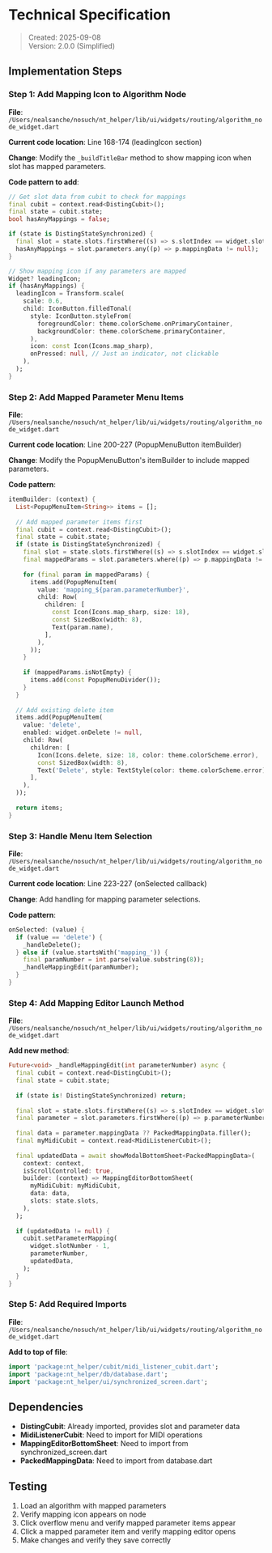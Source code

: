 # Technical Specification

> Created: 2025-09-08  
> Version: 2.0.0 (Simplified)

## Implementation Steps

### Step 1: Add Mapping Icon to Algorithm Node

**File**: `/Users/nealsanche/nosuch/nt_helper/lib/ui/widgets/routing/algorithm_node_widget.dart`

**Current code location**: Line 168-174 (leadingIcon section)

**Change**: Modify the `_buildTitleBar` method to show mapping icon when slot has mapped parameters.

**Code pattern to add**:
```dart
// Get slot data from cubit to check for mappings
final cubit = context.read<DistingCubit>();
final state = cubit.state;
bool hasAnyMappings = false;

if (state is DistingStateSynchronized) {
  final slot = state.slots.firstWhere((s) => s.slotIndex == widget.slotNumber - 1);
  hasAnyMappings = slot.parameters.any((p) => p.mappingData != null);
}

// Show mapping icon if any parameters are mapped
Widget? leadingIcon;
if (hasAnyMappings) {
  leadingIcon = Transform.scale(
    scale: 0.6,
    child: IconButton.filledTonal(
      style: IconButton.styleFrom(
        foregroundColor: theme.colorScheme.onPrimaryContainer,
        backgroundColor: theme.colorScheme.primaryContainer,
      ),
      icon: const Icon(Icons.map_sharp),
      onPressed: null, // Just an indicator, not clickable
    ),
  );
}
```

### Step 2: Add Mapped Parameter Menu Items

**File**: `/Users/nealsanche/nosuch/nt_helper/lib/ui/widgets/routing/algorithm_node_widget.dart`

**Current code location**: Line 200-227 (PopupMenuButton itemBuilder)

**Change**: Modify the PopupMenuButton's itemBuilder to include mapped parameters.

**Code pattern**:
```dart
itemBuilder: (context) {
  List<PopupMenuItem<String>> items = [];
  
  // Add mapped parameter items first
  final cubit = context.read<DistingCubit>();
  final state = cubit.state;
  if (state is DistingStateSynchronized) {
    final slot = state.slots.firstWhere((s) => s.slotIndex == widget.slotNumber - 1);
    final mappedParams = slot.parameters.where((p) => p.mappingData != null).toList();
    
    for (final param in mappedParams) {
      items.add(PopupMenuItem(
        value: 'mapping_${param.parameterNumber}',
        child: Row(
          children: [
            const Icon(Icons.map_sharp, size: 18),
            const SizedBox(width: 8),
            Text(param.name),
          ],
        ),
      ));
    }
    
    if (mappedParams.isNotEmpty) {
      items.add(const PopupMenuDivider());
    }
  }
  
  // Add existing delete item
  items.add(PopupMenuItem(
    value: 'delete',
    enabled: widget.onDelete != null,
    child: Row(
      children: [
        Icon(Icons.delete, size: 18, color: theme.colorScheme.error),
        const SizedBox(width: 8),
        Text('Delete', style: TextStyle(color: theme.colorScheme.error)),
      ],
    ),
  ));
  
  return items;
}
```

### Step 3: Handle Menu Item Selection

**File**: `/Users/nealsanche/nosuch/nt_helper/lib/ui/widgets/routing/algorithm_node_widget.dart`

**Current code location**: Line 223-227 (onSelected callback)

**Change**: Add handling for mapping parameter selections.

**Code pattern**:
```dart
onSelected: (value) {
  if (value == 'delete') {
    _handleDelete();
  } else if (value.startsWith('mapping_')) {
    final paramNumber = int.parse(value.substring(8));
    _handleMappingEdit(paramNumber);
  }
}
```

### Step 4: Add Mapping Editor Launch Method

**File**: `/Users/nealsanche/nosuch/nt_helper/lib/ui/widgets/routing/algorithm_node_widget.dart`

**Add new method**:
```dart
Future<void> _handleMappingEdit(int parameterNumber) async {
  final cubit = context.read<DistingCubit>();
  final state = cubit.state;
  
  if (state is! DistingStateSynchronized) return;
  
  final slot = state.slots.firstWhere((s) => s.slotIndex == widget.slotNumber - 1);
  final parameter = slot.parameters.firstWhere((p) => p.parameterNumber == parameterNumber);
  
  final data = parameter.mappingData ?? PackedMappingData.filler();
  final myMidiCubit = context.read<MidiListenerCubit>();
  
  final updatedData = await showModalBottomSheet<PackedMappingData>(
    context: context,
    isScrollControlled: true,
    builder: (context) => MappingEditorBottomSheet(
      myMidiCubit: myMidiCubit,
      data: data,
      slots: state.slots,
    ),
  );
  
  if (updatedData != null) {
    cubit.setParameterMapping(
      widget.slotNumber - 1,
      parameterNumber,
      updatedData,
    );
  }
}
```

### Step 5: Add Required Imports

**File**: `/Users/nealsanche/nosuch/nt_helper/lib/ui/widgets/routing/algorithm_node_widget.dart`

**Add to top of file**:
```dart
import 'package:nt_helper/cubit/midi_listener_cubit.dart';
import 'package:nt_helper/db/database.dart';
import 'package:nt_helper/ui/synchronized_screen.dart';
```

## Dependencies

- **DistingCubit**: Already imported, provides slot and parameter data
- **MidiListenerCubit**: Need to import for MIDI operations  
- **MappingEditorBottomSheet**: Need to import from synchronized_screen.dart
- **PackedMappingData**: Need to import from database.dart

## Testing

1. Load an algorithm with mapped parameters
2. Verify mapping icon appears on node
3. Click overflow menu and verify mapped parameter items appear
4. Click a mapped parameter item and verify mapping editor opens
5. Make changes and verify they save correctly